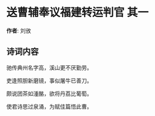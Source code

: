 # 送曹辅奉议福建转运判官  其一

**作者**: 刘攽

## 诗词内容

驰传典州名字高，溪山更不厌勤劳。

吏逢照胆新磨镜，事似屠牛已善刀。

颇说团茶如湩酪，欲将丹荔比葡萄。

使君诗思过泉涌，为赋佳篇悟此曹。

